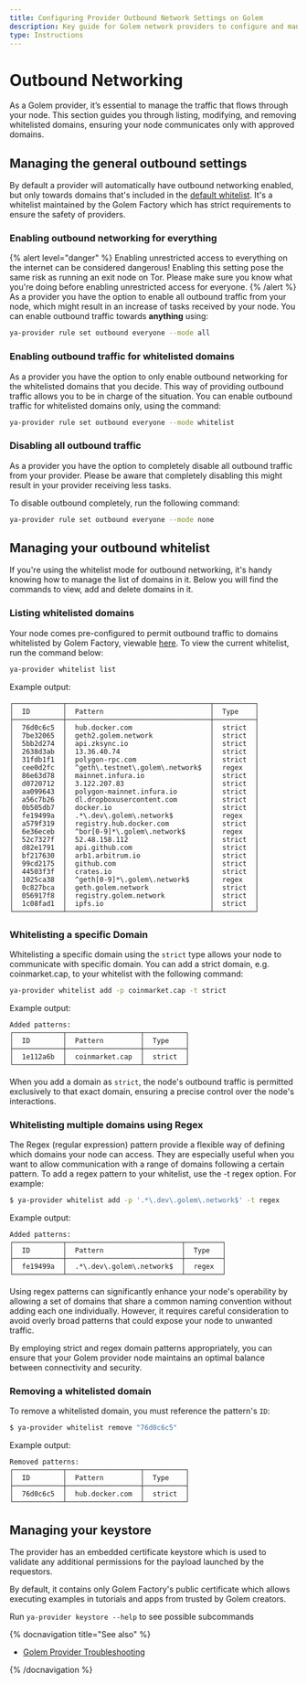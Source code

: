 ```yaml
---
title: Configuring Provider Outbound Network Settings on Golem
description: Key guide for Golem network providers to configure and manage outbound traffic settings, ensuring secure and efficient node communication.
type: Instructions
---
```


# Outbound Networking

As a Golem provider, it’s essential to manage the traffic that flows through your node. This section guides you through listing, modifying, and removing whitelisted domains, ensuring your node communicates only with approved domains.

## Managing the general outbound settings

By default a provider will automatically have outbound networking enabled, but only towards domains that's included in the [default whitelist](https://github.com/golemfactory/ya-installer-resources/tree/main/whitelist). It's a whitelist maintained by the Golem Factory which has strict requirements to ensure the safety of providers.

### Enabling outbound networking for everything

{% alert level="danger" %}
Enabling unrestricted access to everything on the internet can be considered dangerous! Enabling this setting pose the same risk as running an exit node on Tor. Please make sure you know what you're doing before enabling unrestricted access for everyone.
{% /alert %}
As a provider you have the option to enable all outbound traffic from your node, which might result in an increase of tasks received by your node. You can enable outbound traffic towards **anything** using:

```bash
ya-provider rule set outbound everyone --mode all
```

### Enabling outbound traffic for whitelisted domains

As a provider you have the option to only enable outbound networking for the whitelisted domains that you decide. This way of providing outbound traffic allows you to be in charge of the situation. You can enable outbound traffic for whitelisted domains only, using the command:

```bash
ya-provider rule set outbound everyone --mode whitelist
```

### Disabling all outbound traffic

As a provider you have the option to completely disable all outbound traffic from your provider. Please be aware that completely disabling this might result in your provider receiving less tasks.

To disable outbound completely, run the following command:

```bash
ya-provider rule set outbound everyone --mode none
```

## Managing your outbound whitelist

If you're using the whitelist mode for outbound networking, it's handy knowing how to manage the list of domains in it. Below you will find the commands to view, add and delete domains in it.

### Listing whitelisted domains

Your node comes pre-configured to permit outbound traffic to domains whitelisted by Golem Factory, viewable [here](https://github.com/golemfactory/ya-installer-resources/tree/main/whitelist). To view the current whitelist, run the command below:

```bash
ya-provider whitelist list
```

Example output:

```
┌────────────┬───────────────────────────────────┬──────────┐
│  ID        │  Pattern                          │  Type    │
├────────────┼───────────────────────────────────┼──────────┤
│  76d0c6c5  │  hub.docker.com                   │  strict  │
│  7be32065  │  geth2.golem.network              │  strict  │
│  5bb2d274  │  api.zksync.io                    │  strict  │
│  2638d3ab  │  13.36.40.74                      │  strict  │
│  31fdb1f1  │  polygon-rpc.com                  │  strict  │
│  cee0d2fc  │  ^geth\.testnet\.golem\.network$  │  regex   │
│  86e63d78  │  mainnet.infura.io                │  strict  │
│  d0720712  │  3.122.207.83                     │  strict  │
│  aa099643  │  polygon-mainnet.infura.io        │  strict  │
│  a56c7b26  │  dl.dropboxusercontent.com        │  strict  │
│  0b505db7  │  docker.io                        │  strict  │
│  fe19499a  │  .*\.dev\.golem\.network$         │  regex   │
│  a579f319  │  registry.hub.docker.com          │  strict  │
│  6e36eceb  │  ^bor[0-9]*\.golem\.network$      │  regex   │
│  52c7327f  │  52.48.158.112                    │  strict  │
│  d82e1791  │  api.github.com                   │  strict  │
│  bf217630  │  arb1.arbitrum.io                 │  strict  │
│  99cd2175  │  github.com                       │  strict  │
│  44503f3f  │  crates.io                        │  strict  │
│  1025ca38  │  ^geth[0-9]*\.golem\.network$     │  regex   │
│  0c827bca  │  geth.golem.network               │  strict  │
│  056917f8  │  registry.golem.network           │  strict  │
│  1c08fad1  │  ipfs.io                          │  strict  │
└────────────┴───────────────────────────────────┴──────────┘
```

### Whitelisting a specific Domain

Whitelisting a specific domain using the `strict` type allows your node to communicate with specific domain. You can add a strict domain, e.g. coinmarket.cap, to your whitelist with the following command:

```bash
ya-provider whitelist add -p coinmarket.cap -t strict
```

Example output:

```
Added patterns:
┌────────────┬──────────────────┬──────────┐
│  ID        │  Pattern         │  Type    │
├────────────┼──────────────────┼──────────┤
│  1e112a6b  │  coinmarket.cap  │  strict  │
└────────────┴──────────────────┴──────────┘
```

When you add a domain as `strict`, the node's outbound traffic is permitted exclusively to that exact domain, ensuring a precise control over the node's interactions.

### Whitelisting multiple domains using Regex

The Regex (regular expression) pattern provide a flexible way of defining which domains your node can access. They are especially useful when you want to allow communication with a range of domains following a certain pattern. To add a regex pattern to your whitelist, use the -t regex option. For example:

```bash
$ ya-provider whitelist add -p '.*\.dev\.golem\.network$' -t regex
```

Example output:

```
Added patterns:
┌────────────┬────────────────────────────┬─────────┐
│  ID        │  Pattern                   │  Type   │
├────────────┼────────────────────────────┼─────────┤
│  fe19499a  │  .*\.dev\.golem\.network$  │  regex  │
└────────────┴────────────────────────────┴─────────┘
```

Using regex patterns can significantly enhance your node's operability by allowing a set of domains that share a common naming convention without adding each one individually. However, it requires careful consideration to avoid overly broad patterns that could expose your node to unwanted traffic.

By employing strict and regex domain patterns appropriately, you can ensure that your Golem provider node maintains an optimal balance between connectivity and security.

### Removing a whitelisted domain

To remove a whitelisted domain, you must reference the pattern's `ID`:

```bash
$ ya-provider whitelist remove "76d0c6c5"
```

Example output:

```
Removed patterns:
┌────────────┬──────────────────┬──────────┐
│  ID        │  Pattern         │  Type    │
├────────────┼──────────────────┼──────────┤
│  76d0c6c5  │  hub.docker.com  │  strict  │
└────────────┴──────────────────┴──────────┘
```

## Managing your keystore

The provider has an embedded certificate keystore which is used to validate any additional permissions for the payload launched by the requestors.

By default, it contains only Golem Factory's public certificate which allows executing examples in tutorials and apps from trusted by Golem creators.

Run `ya-provider keystore --help` to see possible subcommands

{% docnavigation title="See also" %}

- [Golem Provider Troubleshooting](/docs/en/troubleshooting/provider)

{% /docnavigation %}
